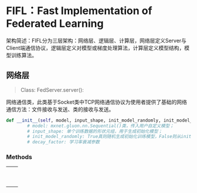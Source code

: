 # FIFL：Fast Implementation of Federated Learning

架构简述：FIFL分为三层架构：网络层、逻辑层、计算层，网络层定义Server与Client端通信协议，逻辑层定义对模型或梯度处理算法，计算层定义模型结构，模型训练算法。



## 网络层

> Class: FedServer.server():

网络通信类，此类基于Socket类中TCP网络通信协议为使用者提供了基础的网络通信方法：文件接收与发送、类的接收与发送。

```python
def __init__(self, model, input_shape, init_model_randomly, init_model_path=""):
        # model: mxnet.gluon.nn.Sequential()类，传入用户自定义模型；
        # input_shape: 单个训练数据的形状元组，用于生成初始化模型；
        # init_model_randomly: True真则随机生成初始化训练模型，False则从init_model_path路径指向的模型文件读入模型参数；
        # decay_factor: 学习率衰减参数
```

### Methods

|      |      |
| ---- | ---- |
|      |      |
|      |      |
|      |      |
|      |      |
|      |      |
|      |      |
|      |      |
|      |      |
|      |      |

